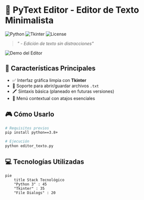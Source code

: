 # 📝 **PyText Editor** - Editor de Texto Minimalista

![Python](https://img.shields.io/badge/Python-3.8%2B-blue?logo=python&logoColor=white)
![Tkinter](https://img.shields.io/badge/GUI-Tkinter-%23039BE5?logo=tkinter)
![License](https://img.shields.io/badge/License-MIT-green)

> *" - Edición de texto sin distracciones"*

![Demo del Editor](https://via.placeholder.com/800x500?text=PyText+Editor+Demo+Screen)

## 🚀 **Características Principales**
- ✅ Interfaz gráfica limpia con **Tkinter**
- 📂 Soporte para abrir/guardar archivos `.txt`
- 🖍️ Sintaxis básica (planeado en futuras versiones)
- 🧰 Menú contextual con atajos esenciales

## 🎮 **Cómo Usarlo**
```bash
# Requisitos previos
pip install python==3.8+

# Ejecución
python editor_texto.py
```

## 💻 **Tecnologías Utilizadas**
```mermaid
pie
    title Stack Tecnológico
    "Python 3" : 45
    "Tkinter" : 35
    "File Dialogs" : 20
```
